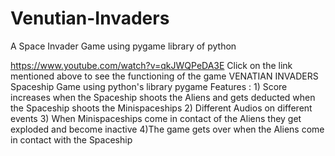 # Venutian-Invaders 

A Space Invader Game using pygame library of python


https://www.youtube.com/watch?v=qkJWQPeDA3E
Click on the link mentioned above to see the functioning of the game
VENATIAN INVADERS
Spaceship Game using python's library pygame 
Features : 1) Score increases when the Spaceship shoots the Aliens and gets deducted when the Spaceship shoots the Minispaceships
2) Different Audios on different events
3) When Minispaceships come in contact of the Aliens they get exploded 
and become inactive
4)The game gets over when the Aliens come in contact with the Spaceship
